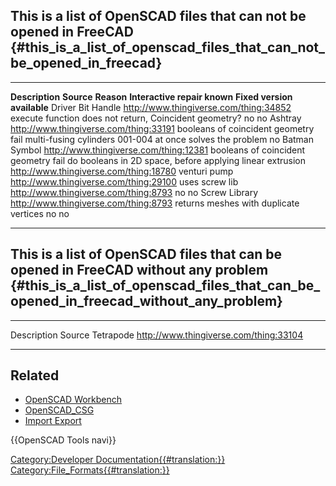  

## This is a list of OpenSCAD files that can not be opened in FreeCAD {#this_is_a_list_of_openscad_files_that_can_not_be_opened_in_freecad}

  ------------------- ------------------------------------------ -------------------------------------------------------- ----------------------------------------------------------- ------------------------------------------
  **Description**     **Source**                                 **Reason**                                               **Interactive repair known**                                **Fixed version available**
  Driver Bit Handle   <http://www.thingiverse.com/thing:34852>   execute function does not return, Coincident geometry?   no                                                          no
  Ashtray             <http://www.thingiverse.com/thing:33191>   booleans of coincident geometry fail                     multi-fusing cylinders 001-004 at once solves the problem   no
  Batman Symbol       <http://www.thingiverse.com/thing:12381>   booleans of coincident geometry fail                     do booleans in 2D space, before applying linear extrusion   <http://www.thingiverse.com/thing:18780>
  venturi pump        <http://www.thingiverse.com/thing:29100>   uses screw lib <http://www.thingiverse.com/thing:8793>   no                                                          no
  Screw Library       <http://www.thingiverse.com/thing:8793>    returns meshes with duplicate vertices                   no                                                          no
  ------------------- ------------------------------------------ -------------------------------------------------------- ----------------------------------------------------------- ------------------------------------------

## This is a list of OpenSCAD files that can be opened in FreeCAD without any problem {#this_is_a_list_of_openscad_files_that_can_be_opened_in_freecad_without_any_problem}

  ------------- ------------------------------------------
  Description   Source
  Tetrapode     <http://www.thingiverse.com/thing:33104>
  ------------- ------------------------------------------

## Related

-   [OpenSCAD Workbench](OpenSCAD_Workbench.md)
-   [OpenSCAD\_CSG](OpenSCAD_CSG.md)
-   [Import Export](Import_Export.md)

 {{OpenSCAD Tools navi}}

[Category:Developer Documentation{{\#translation:}}](Category:Developer_Documentation.md) [Category:File\_Formats{{\#translation:}}](Category:File_Formats.md)
